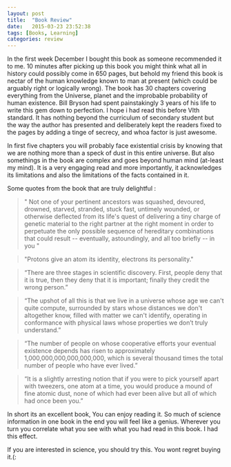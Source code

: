 ```yaml
---
layout: post
title:  "Book Review"
date:   2015-03-23 23:52:38
tags: [Books, Learning]
categories: review
---
```


In the first week December I bought this book as someone recommended it to me. 10 minutes after picking up this book you might think what all in history could possibly come in 650 pages, but behold my friend this book is nectar of the human knowledge known to man at present (which could be arguably right or logically wrong). The book has 30 chapters covering everything from the Universe, planet and the improbable probability of human existence. Bill Bryson had spent painstakingly 3 years of his life to write this gem down to perfection. I hope i had read this before VIth standard. It has nothing beyond the curriculum of secondary student but the way the author has presented and deliberately kept the readers fixed to the pages by adding a tinge of secrecy, and whoa factor is just awesome.

In first five chapters you will probably face existential crisis by knowing that we are nothing more than a speck of dust in this entire universe. But also somethings in the book are complex and goes beyond human mind (at-least my mind). It is a very engaging read and more importantly, it acknowledges its limitations and also the limitations of the facts contained in it.

Some quotes from the book that are truly delightful :

>" Not one of your pertinent ancestors was squashed, devoured, drowned, starved, stranded, stuck fast, untimely wounded, or otherwise deflected from its life's quest of delivering a tiny charge of genetic material to the right partner at the right moment in order to perpetuate the only possible sequence of hereditary combinations that could result -- eventually, astoundingly, and all too briefly -- in you "

>"Protons give an atom its identity, electrons its personality."

>“There are three stages in scientific discovery. First, people deny that it is true, then they deny that it is important; finally they credit the wrong person.”

>“The upshot of all this is that we live in a universe whose age we can't quite compute, surrounded by stars whose distances we don't altogether know, filled with matter we can't identify, operating in conformance with physical laws whose properties we don’t truly understand.”

>“The number of people on whose cooperative efforts your eventual existence depends has risen to approximately 1,000,000,000,000,000,000, which is several thousand times the total number of people who have ever lived.”

>“It is a slightly arresting notion that if you were to pick yourself apart with tweezers, one atom at a time, you would produce a mound of fine atomic dust, none of which had ever been alive but all of which had once been you.”

In short its an excellent book, You can enjoy reading it. So much of science information in one book in the end you will feel like a genius.
Wherever you turn you correlate what you see with what you had read in this book. I had this effect.

If you are interested in science, you should try this. You wont regret buying it.(:
